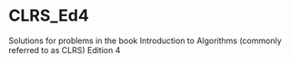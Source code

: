 # CLRS_Ed4
Solutions for problems in the book Introduction to Algorithms (commonly referred to as CLRS) Edition 4
